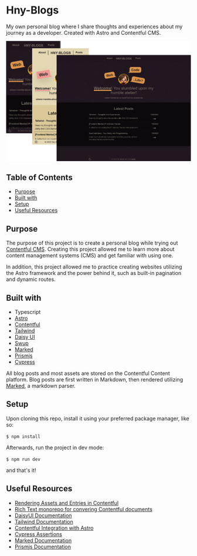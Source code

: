 # Hny-Blogs
My own personal blog where I share thoughts and experiences about my journey as a developer. Created with Astro and Contentful CMS. 

![](/public/screenshots/BlogScreenshot.png)

## Table of Contents
- [Purpose](#purpose)
- [Built with](#built-with)
- [Setup](#setup)
- [Useful Resources](#useful-resources)

## Purpose
The purpose of this project is to create a personal blog while trying out [Contentful CMS](https://www.contentful.com/). Creating this project allowed me to learn more about content management systems (CMS) and get familiar with using one. 

In addition, this project allowed me to practice creating websites utilizing the Astro framework and the power behind it, such as built-in pagination and dynamic routes.

## Built with
- Typescript
- [Astro](https://astro.build/)
- [Contentful](https://www.contentful.com/)
- [Tailwind](https://tailwindcss.com/)
- [Daisy UI](https://daisyui.com/)
- [Swup](https://swup.js.org/)
- [Marked](https://github.com/markedjs/marked)
- [Prismjs](https://prismjs.com/)
- [Cypress](https://www.cypress.io/)

All blog posts and most assets are stored on the Contentful Content platform. Blog posts are first written in Markdown, then rendered utilizing [Marked](https://github.com/markedjs/marked), a markdown parser. 

## Setup

Upon cloning this repo, install it using your preferred package manager, like so: 

`$ npm install`

Afterwards, run the project in dev mode:

`$ npm run dev`

and that's it!

## Useful Resources
- [Rendering Assets and Entries in Contentful](https://www.contentful.com/blog/rendering-linked-assets-entries-in-contentful/)
- [Rich Text monorepo for convering Contentful documents](https://github.com/contentful/rich-text)
- [DaisyUI Documentation](https://daisyui.com/docs/use/)
- [Tailwind Documentation](https://tailwindcss.com/docs/installation)
- [Contentful Integration with Astro](https://docs.astro.build/en/guides/cms/contentful/)
- [Cypress Assertions](https://docs.cypress.io/guides/references/assertions)
- [Marked Documentation](https://marked.js.org/)
- [Prismjs Documentation](https://prismjs.com/)